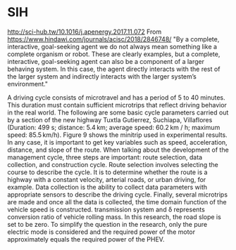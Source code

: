 # SIH
http://sci-hub.tw/10.1016/j.apenergy.2017.11.072
From <https://www.hindawi.com/journals/acisc/2018/2846748/> 
"By a complete, interactive, goal-seeking agent we do not always mean something like a complete organism or robot. These are clearly examples, but a complete, interactive, goal-seeking agent can also be a component of a larger behaving system. In this case, the agent directly interacts with the rest of the larger system and indirectly interacts with the larger system’s environment."

A driving cycle consists of microtravel and has a period of 5 to 40 minutes. This duration must contain sufficient microtrips that reflect driving behavior in the real world. The following are some basic cycle parameters carried out by a section of the new highway Tuxtla Gutierrez, Suchiapa, Villaflores (Duration: 499 s; distance: 5.4 km; average speed: 60.2 km / h; maximum speed: 85.5 km/h). Figure 9 shows the minitrip used in experimental results. 
In any case, it is important to get key variables such as speed, acceleration, distance, and slope of the route. When talking about the development of the management cycle, three steps are important: route selection, data collection, and construction cycle. Route selection involves selecting the course to describe the cycle. It is to determine whether the route is a highway with a constant velocity, arterial roads, or urban driving, for example. Data collection is the ability to collect data parameters with appropriate sensors to describe the driving cycle. Finally, several microtrips are made and once all the data is collected, the time domain function of the vehicle speed is constructed.
transmission system and δ represents conversion ratio of vehicle rolling mass. In this research, the road slope is set to be zero. To simplify the question in the research, only the pure electric mode is considered and the required power of the motor approximately equals the required power of the PHEV. 

